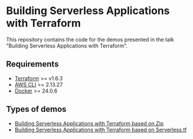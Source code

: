 # Building Serverless Applications with Terraform

This repository contains the code for the demos presented in the talk "Building Serverless Applications with Terraform".

## Requirements

- [Terraform](https://www.terraform.io/downloads.html) >= v1.6.3
- [AWS CLI](https://docs.aws.amazon.com/cli/latest/userguide/installing.html) >= 2.13.27
- [Docker](https://docs.docker.com/install/) >= 24.0.6

## Types of demos

- [Building Serverless Applications with Terraform based on Zip](demo1/README.md)
- [Building Serverless Applications with Terraform based on Serverless.tf](demo2/README.md)
